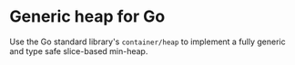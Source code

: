 # Generic heap for Go

Use the Go standard library's `container/heap` to implement a fully generic and type safe slice-based min-heap.
